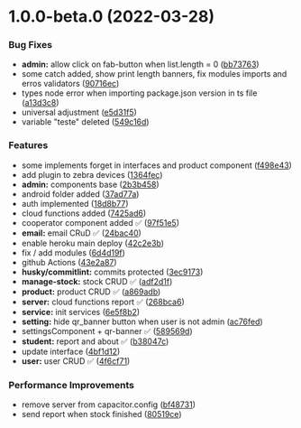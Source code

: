 # 1.0.0-beta.0 (2022-03-28)


### Bug Fixes

* **admin:** allow click on fab-button when list.length = 0 ([bb73763](https://github.com/israeloriente/42-stock/commit/bb73763c0159e971b35e2b487faacbcc321b0bd9))
* some catch added, show print length banners, fix modules imports and erros validators ([90716ec](https://github.com/israeloriente/42-stock/commit/90716ec6cb948e64826f9b2330f2adc9349bfa9c))
* types node error when importing package.json version in ts file ([a13d3c8](https://github.com/israeloriente/42-stock/commit/a13d3c819023cbe309bbf9a8a44782a24cd2bf88))
* universal adjustment ([e5d31f5](https://github.com/israeloriente/42-stock/commit/e5d31f54d76153a3e3101ad6c20c6df8366bf60c))
* variable "teste" deleted ([549c16d](https://github.com/israeloriente/42-stock/commit/549c16d68d9539afdf995bdeff29a49af9918c13))


### Features

*  some implements forget in interfaces and product component ([f498e43](https://github.com/israeloriente/42-stock/commit/f498e438ed4c426a989bba46fc953c493727011a))
* add plugin to zebra devices ([1364fec](https://github.com/israeloriente/42-stock/commit/1364fec1ac815e96246889dee47ea0d005f5ec94))
* **admin:** components base ([2b3b458](https://github.com/israeloriente/42-stock/commit/2b3b458938b091309d958c2209175784ff96908a))
* android folder added ([37ad77a](https://github.com/israeloriente/42-stock/commit/37ad77a44ea7ba689cd6c18b210f6871cd8f2dc7))
* auth implemented ([18d8b77](https://github.com/israeloriente/42-stock/commit/18d8b770e648adae20e30393ccd097dd37c3f106))
* cloud functions added ([7425ad6](https://github.com/israeloriente/42-stock/commit/7425ad6179ef78c785966c6138a104144275135f))
* cooperator component added ✅ ([97f51e5](https://github.com/israeloriente/42-stock/commit/97f51e5d13430c7e2228c719833ddb886bed03fb))
* **email:** email CRuD ✅ ([24bac40](https://github.com/israeloriente/42-stock/commit/24bac40a8f8e106e4cb13d7fdd35d4c9351f5b79))
* enable heroku main deploy ([42c2e3b](https://github.com/israeloriente/42-stock/commit/42c2e3b8396ad5d40f9f317cfb505e277f9d66d5))
* fix / add modules ([6d4d19f](https://github.com/israeloriente/42-stock/commit/6d4d19f94d8dc675640145d84ddc2a78bc961b2b))
* github Actions ([43e2a87](https://github.com/israeloriente/42-stock/commit/43e2a877ce1e5374be916169f14f1c9059bd4fea))
* **husky/commitlint:** commits protected ([3ec9173](https://github.com/israeloriente/42-stock/commit/3ec917325a68aaaa1d592ec1ba0197f66d19cf23))
* **manage-stock:** stock CRUD ✅ ([adf2d1f](https://github.com/israeloriente/42-stock/commit/adf2d1f8bf4d0d262c027bccc30d9435db226f02))
* **product:** product CRUD ✅ ([a869adb](https://github.com/israeloriente/42-stock/commit/a869adb5a04bc8d2a4c9f66cbd965d67fc83e170))
* **server:** cloud functions report ✅ ([268bca6](https://github.com/israeloriente/42-stock/commit/268bca6b51edce3aa4ffc42ce97f495bb3f70e34))
* **service:** init services ([6e5f8b2](https://github.com/israeloriente/42-stock/commit/6e5f8b2e52342da7f03f918ed528cfde505cab56))
* **setting:** hide qr_banner button when  user is not admin ([ac76fed](https://github.com/israeloriente/42-stock/commit/ac76fedc5b2999a21e696a695553f0434191d8a3))
* settingsComponent + qr-banner ✅ ([589569d](https://github.com/israeloriente/42-stock/commit/589569d8f476f836faa3e0a7b761d7f5658d63bf))
* **student:** report and about ✅ ([b38047c](https://github.com/israeloriente/42-stock/commit/b38047cdacc3771976f753e9edd62587d19ae940))
* update interface ([4bf1d12](https://github.com/israeloriente/42-stock/commit/4bf1d1219cc1b4847209c2916ed1e5c9ca931f9c))
* **user:** user CRUD ✅ ([4f6cf71](https://github.com/israeloriente/42-stock/commit/4f6cf712a39282ebbd418343f767a03f5332c0d1))


### Performance Improvements

* remove server from capacitor.config ([bf48731](https://github.com/israeloriente/42-stock/commit/bf487315c0751f491e71e477a18a38213f4b83d7))
* send report when stock finished ([80519ce](https://github.com/israeloriente/42-stock/commit/80519ce56cb5ecff532e536511c02fc0e7a64f62))



